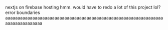 nextjs on firebase hosting hmm.
would have to redo a lot of this project lol?
error boundaries
aaaaaaaaaaaaaaaaaaaaaaaaaaaaaaaaaaaaaaaaaaaaaaaaaaaaaaaaaaaaaaaaaaaaaaaaaaaaaaa